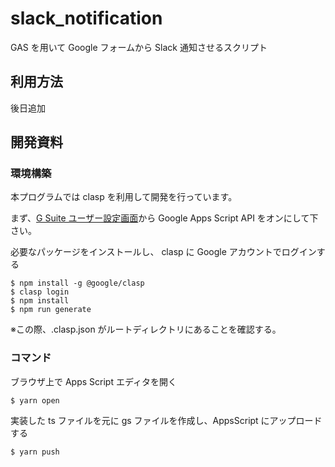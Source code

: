 # slack_notification

GAS を用いて Google フォームから Slack 通知させるスクリプト

## 利用方法

後日追加

## 開発資料

### 環境構築

本プログラムでは clasp を利用して開発を行っています。

まず、[G Suite ユーザー設定画面](https://script.google.com/home/usersettings)から Google Apps Script API をオンにして下さい。

必要なパッケージをインストールし、 clasp に Google アカウントでログインする

```
$ npm install -g @google/clasp
$ clasp login
$ npm install
$ npm run generate
```

※この際、.clasp.json がルートディレクトリにあることを確認する。

### コマンド

ブラウザ上で Apps Script エディタを開く

```
$ yarn open
```

実装した ts ファイルを元に gs ファイルを作成し、AppsScript にアップロードする

```
$ yarn push
```
